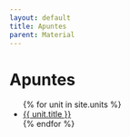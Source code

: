 ```yaml
---
layout: default
title: Apuntes
parent: Material
---
```


# Apuntes

<ul>
  {% for unit in site.units %}
    <li>
      <a href="{{ unit.url }}">{{ unit.title }}</a>
    </li>
  {% endfor %}
</ul>
